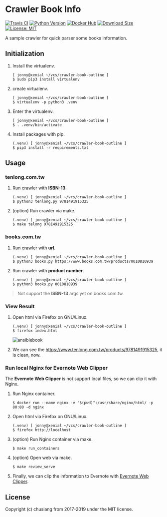 # Crawler Book Info

[![Travis CI](https://travis-ci.org/chusiang/crawler-book-info.svg?branch=master)](https://travis-ci.org/chusiang/crawler-book-info) [![Python Version](https://img.shields.io/badge/python-3.7-blue.svg)](https://hub.docker.com/r/chusiang/crawler-book-info/)
[![Docker Hub](https://img.shields.io/badge/docker-chusiang%2Fcrawler--book--info-blue.svg)](https://hub.docker.com/r/chusiang/crawler-book-info/) [![Download Size](https://images.microbadger.com/badges/image/chusiang/crawler-book-info.svg)](https://microbadger.com/images/chusiang/crawler-book-info "Get your own image badge on microbadger.com") [![License: MIT](https://img.shields.io/badge/License-MIT-lightgrey.svg)](LICENSE)

A sample crawler for quick parser some books information.

## Initialization

1. Install the virtualenv.

    ```
    [ jonny@xenial ~/vcs/crawler-book-outline ]
    $ sudo pip3 install virtualenv
    ```

1. create virtualenv.

    ```
    [ jonny@xenial ~/vcs/crawler-book-outline ]
    $ virtualenv -p python3 .venv
    ```

1. Enter the virtualenv.

    ```
    [ jonny@xenial ~/vcs/crawler-book-outline ]
    $ . .venv/bin/activate
    ```

1. Install packages with pip.

    ```
    (.venv) [ jonny@xenial ~/vcs/crawler-book-outline ]
    $ pip3 install -r requirements.txt
    ```

## Usage

### tenlong.com.tw

1. Run crawler with **ISBN-13**.

    ```
    (.venv) [ jonny@xenial ~/vcs/crawler-book-outline ]
    $ python3 tenlong.py 9781491915325
    ```

1. (option) Run crawler via make.

    ```
    (.venv) [ jonny@xenial ~/vcs/crawler-book-outline ]
    $ make telong 9781491915325
    ```

### books.com.tw

1. Run crawler with **url**.

    ```
    (.venv) [ jonny@xenial ~/vcs/crawler-book-outline ]
    $ python3 books.py https://www.books.com.tw/products/0010810939
    ```

1. Run crawler with **product number**.

    ```
    (.venv) [ jonny@xenial ~/vcs/crawler-book-outline ]
    $ python3 books.py 0010810939
    ```

> Not support the **ISBN-13** args yet on books.com.tw.

### View Result

1. Open html via Firefox on GNU/Linux.

    ```
    (.venv) [ jonny@xenial ~/vcs/crawler-book-outline ]
    $ firefox index.html
    ```

    ![ansiblebook](https://cloud.githubusercontent.com/assets/219066/24584670/8ffb25f2-17a7-11e7-913a-2f570f773a66.png)

1. We can see the https://www.tenlong.com.tw/products/9781491915325, it is clean, now.

### Run local Nginx for Evernote Web Clipper

The **Evernote Web Clipper** is not support local files, so we can clip it with Nginx.

1. Run Nginx container.

    ```
    $ docker run --name nginx -v "$(pwd)":/usr/share/nginx/html/ -p 80:80 -d nginx
    ```

1. Open html via Firefox on GNU/Linux.

    ```
    (.venv) [ jonny@xenial ~/vcs/crawler-book-outline ]
    $ firefox http://localhost
    ```

1. (option) Run Nginx container via make.

    ```
    $ make run_containers
    ```

1. (option) Open web via make.

    ```
    $ make review_serve
    ```

1. Finally, we can clip the information to Evernote with [Evernote Web Clipper](https://evernote.com/intl/zh-tw/webclipper/).

## License

Copyright (c) chusiang from 2017-2019 under the MIT license.
